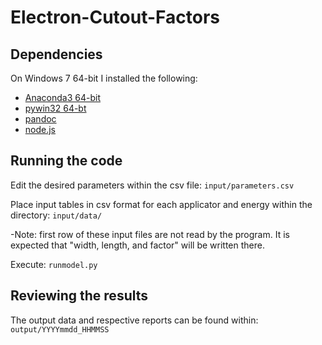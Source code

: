 Electron-Cutout-Factors
=======================

Dependencies
------------

On Windows 7 64-bit I installed the following:

* [Anaconda3 64-bit](http://continuum.io/downloads#py34)
* [pywin32 64-bt](http://sourceforge.net/projects/pywin32/files/pywin32/Build%20219/pywin32-219.win-amd64-py3.4.exe/download)
* [pandoc](https://github.com/jgm/pandoc/releases)
* [node.js](http://nodejs.org/)


Running the code
----------------

Edit the desired parameters within the csv file:
`input/parameters.csv`

Place input tables in csv format for each applicator and energy within the directory:
`input/data/`

-Note: first row of these input files are not read by the program. It is expected that "width, length, and factor" will be written there.

Execute:
`runmodel.py`



Reviewing the results
---------------------

The output data and respective reports can be found within:
`output/YYYYmmdd_HHMMSS`
